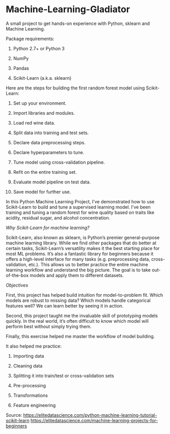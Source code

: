 # Machine-Learning-Gladiator
A small project to get hands-on experience with Python, sklearn and Machine Learning.


Package requirements:
1) Python 2.7+ or Python 3

2) NumPy

3) Pandas

4) Scikit-Learn (a.k.a. sklearn)

Here are the steps for building the first random forest model using Scikit-Learn:

1) Set up your environment.

2) Import libraries and modules.

3) Load red wine data.

4) Split data into training and test sets.

5) Declare data preprocessing steps.

6) Declare hyperparameters to tune.

7) Tune model using cross-validation pipeline.

8) Refit on the entire training set.

9) Evaluate model pipeline on test data.

10) Save model for further use.

In this Python Machine Learning Project, I've demonstrated how to use Scikit-Learn to build and tune a supervised learning model.
I've been training and tuning a random forest for wine quality based on traits like acidity, residual sugar, and alcohol concentration.
 
 *Why Scikit-Learn for machine learning?*

Scikit-Learn, also known as sklearn, is Python’s premier general-purpose machine learning library. While we find other packages that do better at certain tasks, Scikit-Learn’s versatility makes it the best starting place for most ML problems.
It’s also a fantastic library for beginners because it offers a high-level interface for many tasks (e.g. preprocessing data, cross-validation, etc.). This allows us to better practice the entire machine learning workflow and understand the big picture.
 The goal is to take out-of-the-box models and apply them to different datasets. 
 
 *Objectives*
 
First, this project has helped build intuition for model-to-problem fit. Which models are robust to missing data? Which models handle categorical features well? We can learn better by seeing it in action.

Second, this project taught me the invaluable skill of prototyping models quickly. In the real world, it’s often difficult to know which model will perform best without simply trying them.

Finally, this exercise helped me master the workflow of model building.

It also helped me practice:

1) Importing data

2) Cleaning data

3) Splitting it into train/test or cross-validation sets

4) Pre-processing

5) Transformations

6) Feature engineering


Source:
https://elitedatascience.com/python-machine-learning-tutorial-scikit-learn
https://elitedatascience.com/machine-learning-projects-for-beginners
 
